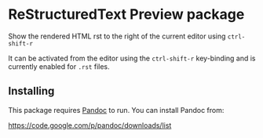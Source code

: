 # ReStructuredText Preview package

Show the rendered HTML rst to the right of the current editor using
`ctrl-shift-r`

It can be activated from the editor using the `ctrl-shift-r` key-binding and is
currently enabled for `.rst` files.

## Installing

This package requires [Pandoc][1] to run. You can install Pandoc from:

https://code.google.com/p/pandoc/downloads/list

[1]: http://johnmacfarlane.net/pandoc/index.html
